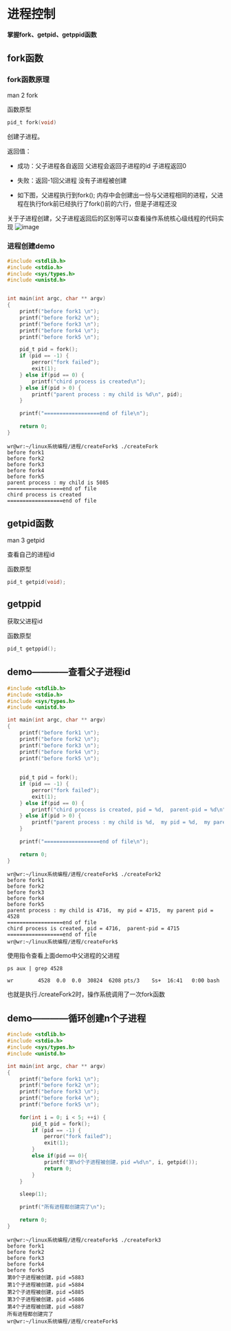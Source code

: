 


# 进程控制  

**掌握fork、getpid、getppid函数**  


## fork函数  

### fork函数原理  

man 2 fork  

函数原型

```c
pid_t fork(void)  
```  
创建子进程。  

返回值：  
* 成功：父子进程各自返回   父进程会返回子进程的id  子进程返回0     
* 失败：返回-1回父进程  没有子进程被创建

* 如下图，父进程执行到fork();  内存中会创建出一份与父进程相同的进程，父进程在执行fork前已经执行了fork()前的六行，但是子进程还没  

关于子进程创建，父子进程返回后的区别等可以查看操作系统核心级线程的代码实现
![image](https://user-images.githubusercontent.com/58176267/160556374-5b1d00ad-465d-4a62-95bc-b37653ed53af.png)

### 进程创建demo  

```c
#include <stdlib.h>
#include <stdio.h>
#include <sys/types.h>
#include <unistd.h>


int main(int argc, char ** argv)
{
	printf("before fork1 \n");
	printf("before fork2 \n");
	printf("before fork3 \n");
	printf("before fork4 \n");
	printf("before fork5 \n");

	pid_t pid = fork();
	if (pid == -1) {
		perror("fork failed");
		exit(1);
	} else if(pid == 0) {
		printf("chird process is created\n");	
	} else if(pid > 0) {
		printf("parent process : my child is %d\n", pid);
	}
	
	printf("==================end of file\n");
	
	return 0;
}
```


```shell
wr@wr:~/linux系统编程/进程/createFork$ ./createFork
before fork1 
before fork2 
before fork3 
before fork4 
before fork5 
parent process : my child is 5085
==================end of file
chird process is created
==================end of file
```


## getpid函数  

man 3 getpid  

查看自己的进程id  

函数原型  
```c
pid_t getpid(void);
```




## getppid  

获取父进程id

函数原型  

```c
pid_t getppid();
```


## demo————查看父子进程id

```c
#include <stdlib.h>
#include <stdio.h>
#include <sys/types.h>
#include <unistd.h>

int main(int argc, char ** argv)
{
	printf("before fork1 \n");
	printf("before fork2 \n");
	printf("before fork3 \n");
	printf("before fork4 \n");
	printf("before fork5 \n");
	
	
	pid_t pid = fork();
	if (pid == -1) {
		perror("fork failed");
		exit(1);
	} else if(pid == 0) {
		printf("chird process is created, pid = %d,  parent-pid = %d\n", getpid(), getppid());	
	} else if(pid > 0) {
		printf("parent process : my child is %d,  my pid = %d,  my parent pid = %d\n", pid, getpid(), getppid());
	}
	
	printf("==================end of file\n");
	
	return 0;
}
```

```shell
wr@wr:~/linux系统编程/进程/createFork$ ./createFork2
before fork1 
before fork2 
before fork3 
before fork4 
before fork5 
parent process : my child is 4716,  my pid = 4715,  my parent pid = 4528
==================end of file
chird process is created, pid = 4716,  parent-pid = 4715
==================end of file
wr@wr:~/linux系统编程/进程/createFork$ 

```

使用指令查看上面demo中父进程的父进程
```shell
ps aux | grep 4528
```
```shell
wr        4528  0.0  0.0  30824  6208 pts/3    Ss+  16:41   0:00 bash
```

也就是执行./createFork2时，操作系统调用了一次fork函数
  
  
  
## demo————循环创建n个子进程  



```c
#include <stdlib.h>
#include <stdio.h>
#include <sys/types.h>
#include <unistd.h>

int main(int argc, char ** argv)
{
	printf("before fork1 \n");
	printf("before fork2 \n");
	printf("before fork3 \n");
	printf("before fork4 \n");
	printf("before fork5 \n");
	
	for(int i = 0; i < 5; ++i) {
		pid_t pid = fork();
		if (pid == -1) {
			perror("fork failed");
			exit(1);		
		}
		else if(pid == 0){
			printf("第%d个子进程被创建，pid =%d\n", i, getpid());
			return 0;
		}
	}
	
	sleep(1);
	
	printf("所有进程都创建完了\n");
	
	return 0;
}
```

```shell
wr@wr:~/linux系统编程/进程/createFork$ ./createFork3
before fork1 
before fork2 
before fork3 
before fork4 
before fork5 
第0个子进程被创建，pid =5883
第1个子进程被创建，pid =5884
第2个子进程被创建，pid =5885
第3个子进程被创建，pid =5886
第4个子进程被创建，pid =5887
所有进程都创建完了
wr@wr:~/linux系统编程/进程/createFork$ 
```


  
  
  

